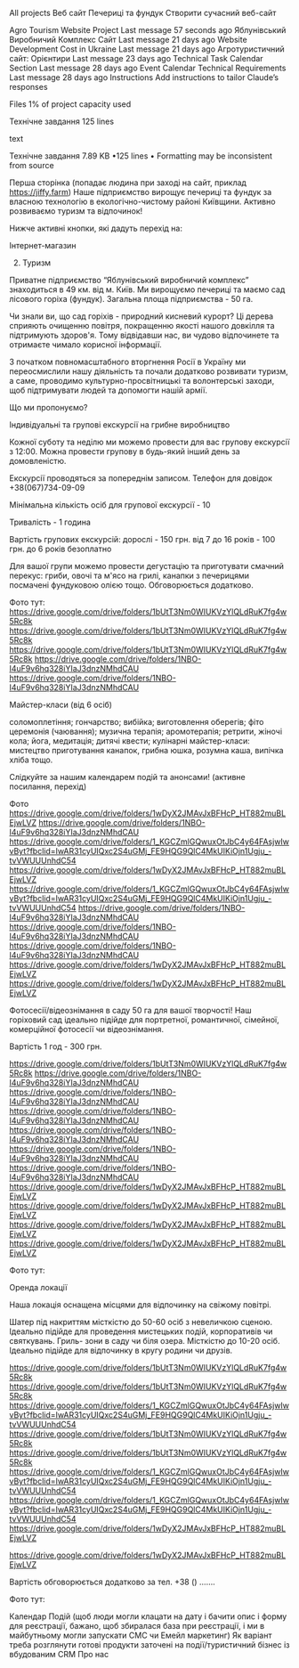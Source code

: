 
All projects
Веб сайт Печериці та фундук
Створити сучасний веб-сайт




Agro Tourism Website Project
Last message 57 seconds ago
Яблунівський Виробничий Комплекс Сайт
Last message 21 days ago
Website Development Cost in Ukraine
Last message 21 days ago
Агротуристичний сайт: Орієнтири
Last message 23 days ago
Technical Task Calendar Section
Last message 28 days ago
Event Calendar Technical Requirements
Last message 28 days ago
Instructions
Add instructions to tailor Claude’s responses

Files
1% of project capacity used

Технічне завдання
125 lines

text







Технічне завдання
7.89 KB •125 lines
•
Formatting may be inconsistent from source

Перша сторінка (попадає людина при заході на сайт, приклад https://jiffy.farm)
Наше підприємство вирощує печериці та фундук за власною технологію в екологічно-чистому районі Київщини. Активно розвиваємо туризм та відпочинок!


Нижче активні кнопки, які дадуть перехід на: 

Інтернет-магазин 


2. Туризм 

Приватне підприємство “Яблунівський виробничий комплекс” знаходиться в 49 км. від м. Київ. Ми вирощуємо печериці та маємо сад лісового горіха (фундук). Загальна площа підприємства - 50 га. 

Чи знали ви, що сад горіхів - природний кисневий курорт? Ці дерева сприяють очищенню повітря, покращенню якості нашого довкілля  та підтримують здоров'я. Тому відвідавши нас, ви чудово відпочинете та отримаєте чимало корисної інформації.

З початком повномасштабного вторгнення Росії в Україну ми переосмислили нашу діяльність та почали додатково розвивати туризм, а саме, проводимо культурно-просвітницькі та волонтерські заходи, щоб підтримувати людей та допомогти нашій армії. 

Що ми пропонуємо?

Індивідуальні та групові екскурсії на грибне виробництво 


Кожної суботу та неділю ми можемо провести для вас групову екскурсії з 12:00. Можна провести групову в будь-який інший день за домовленістю. 

Екскурсії проводяться за попереднім записом. 
Телефон для довідок +38(067)734-09-09


Мінімальна кількість осіб для групової екскурсії - 10

Тривалість - 1 година


Вартість групових екскурсій:
 дорослі - 150 грн.
 від 7 до 16 років - 100 грн.
до 6 років безоплатно


Для вашої групи можемо провести дегустацію та приготувати смачний перекус: гриби, овочі та м'ясо на грилі, канапки з печерицями посмачені фундуковою олією тощо.  Обговорюється додатково.

Фото тут: https://drive.google.com/drive/folders/1bUtT3Nm0WIUKVzYlQLdRuK7fg4w5Rc8k 
https://drive.google.com/drive/folders/1bUtT3Nm0WIUKVzYlQLdRuK7fg4w5Rc8k 
https://drive.google.com/drive/folders/1bUtT3Nm0WIUKVzYlQLdRuK7fg4w5Rc8k 
https://drive.google.com/drive/folders/1NBO-I4uF9v6hq328iYIaJ3dnzNMhdCAU 
https://drive.google.com/drive/folders/1NBO-I4uF9v6hq328iYIaJ3dnzNMhdCAU  


Майстер-класи (від 6 осіб)

соломоплетіння;
гончарство; 
вибійка;
виготовлення оберегів;
фіто церемонія (чаювання);
музична терапія;
аромотерапія; 
ретрити, жіночі кола; 
йога, медитація; 
дитячі квести;
кулінарні майстер-класи: мистецтво приготування канапок, грибна юшка, розумна каша, випічка хліба тощо.

Слідкуйте за нашим календарем подій та анонсами! (активне посилання, перехід)

Фото
https://drive.google.com/drive/folders/1wDyX2JMAvJxBFHcP_HT882muBLEjwLVZ 
 https://drive.google.com/drive/folders/1NBO-I4uF9v6hq328iYIaJ3dnzNMhdCAU 
https://drive.google.com/drive/folders/1_KGCZmlGQwuxOtJbC4y64FAsjwIwvByt?fbclid=IwAR31cyUIQxc2S4uGMj_FE9HQG9QlC4MkUIKiOjn1Ugju_-tvVWUUUnhdC54 
https://drive.google.com/drive/folders/1wDyX2JMAvJxBFHcP_HT882muBLEjwLVZ 
https://drive.google.com/drive/folders/1_KGCZmlGQwuxOtJbC4y64FAsjwIwvByt?fbclid=IwAR31cyUIQxc2S4uGMj_FE9HQG9QlC4MkUIKiOjn1Ugju_-tvVWUUUnhdC54 
https://drive.google.com/drive/folders/1NBO-I4uF9v6hq328iYIaJ3dnzNMhdCAU 
https://drive.google.com/drive/folders/1NBO-I4uF9v6hq328iYIaJ3dnzNMhdCAU 
https://drive.google.com/drive/folders/1NBO-I4uF9v6hq328iYIaJ3dnzNMhdCAU 
https://drive.google.com/drive/folders/1wDyX2JMAvJxBFHcP_HT882muBLEjwLVZ 
https://drive.google.com/drive/folders/1wDyX2JMAvJxBFHcP_HT882muBLEjwLVZ 


Фотосесії/відеознімання в саду
50 га для вашої творчості!
Наш горіховий сад ідеально підійде для портретної, романтичної, сімейної, комерційної фотосесії чи відеознімання. 

Вартість 1 год - 300 грн. 

https://drive.google.com/drive/folders/1bUtT3Nm0WIUKVzYlQLdRuK7fg4w5Rc8k 
https://drive.google.com/drive/folders/1NBO-I4uF9v6hq328iYIaJ3dnzNMhdCAU 
​​https://drive.google.com/drive/folders/1NBO-I4uF9v6hq328iYIaJ3dnzNMhdCAU 
https://drive.google.com/drive/folders/1NBO-I4uF9v6hq328iYIaJ3dnzNMhdCAU 
https://drive.google.com/drive/folders/1NBO-I4uF9v6hq328iYIaJ3dnzNMhdCAU 
https://drive.google.com/drive/folders/1NBO-I4uF9v6hq328iYIaJ3dnzNMhdCAU 
https://drive.google.com/drive/folders/1NBO-I4uF9v6hq328iYIaJ3dnzNMhdCAU 
https://drive.google.com/drive/folders/1wDyX2JMAvJxBFHcP_HT882muBLEjwLVZ 
https://drive.google.com/drive/folders/1wDyX2JMAvJxBFHcP_HT882muBLEjwLVZ 
https://drive.google.com/drive/folders/1wDyX2JMAvJxBFHcP_HT882muBLEjwLVZ 
https://drive.google.com/drive/folders/1wDyX2JMAvJxBFHcP_HT882muBLEjwLVZ 

Фото тут: 

Оренда локації 

Наша локація оснащена місцями для відпочинку на свіжому повітрі.

Шатер під накриттям місткістю до 50-60 осіб з невеличкою сценою. Ідеально підійде для проведення мистецьких подій, корпоративів чи святкувань. 
Гриль- зони в саду чи біля озера. Місткістю до 10-20 осіб.
Ідеально підійде для відпочинку в кругу родини чи друзів.


https://drive.google.com/drive/folders/1bUtT3Nm0WIUKVzYlQLdRuK7fg4w5Rc8k 
https://drive.google.com/drive/folders/1bUtT3Nm0WIUKVzYlQLdRuK7fg4w5Rc8k 
https://drive.google.com/drive/folders/1_KGCZmlGQwuxOtJbC4y64FAsjwIwvByt?fbclid=IwAR31cyUIQxc2S4uGMj_FE9HQG9QlC4MkUIKiOjn1Ugju_-tvVWUUUnhdC54 
https://drive.google.com/drive/folders/1bUtT3Nm0WIUKVzYlQLdRuK7fg4w5Rc8k 
https://drive.google.com/drive/folders/1bUtT3Nm0WIUKVzYlQLdRuK7fg4w5Rc8k
https://drive.google.com/drive/folders/1_KGCZmlGQwuxOtJbC4y64FAsjwIwvByt?fbclid=IwAR31cyUIQxc2S4uGMj_FE9HQG9QlC4MkUIKiOjn1Ugju_-tvVWUUUnhdC54 
https://drive.google.com/drive/folders/1_KGCZmlGQwuxOtJbC4y64FAsjwIwvByt?fbclid=IwAR31cyUIQxc2S4uGMj_FE9HQG9QlC4MkUIKiOjn1Ugju_-tvVWUUUnhdC54 
https://drive.google.com/drive/folders/1wDyX2JMAvJxBFHcP_HT882muBLEjwLVZ 

https://drive.google.com/drive/folders/1wDyX2JMAvJxBFHcP_HT882muBLEjwLVZ 

Вартість обговорюється додатково за тел.  +38 () …….

Фото тут: 

Календар Подій
(щоб люди могли клацати на дату і бачити опис і форму для реєстрації, бажано, щоб збиралася база при реєстрації, і ми в майбутньому могли запускати СМС чи Емейл маркетинг)
Як варіант треба розглянути готові продукти заточені на події/туристичний бізнес із вбудованим CRM
Про нас 